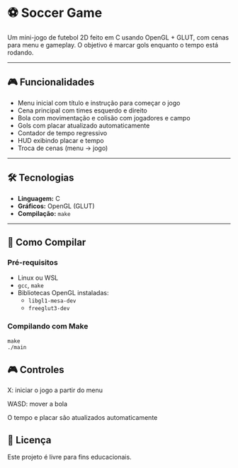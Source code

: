 # ⚽ Soccer Game

Um mini-jogo de futebol 2D feito em C usando OpenGL + GLUT, com cenas para menu e gameplay. O objetivo é marcar gols enquanto o tempo está rodando.

---

## 🎮 Funcionalidades

- Menu inicial com título e instrução para começar o jogo
- Cena principal com times esquerdo e direito
- Bola com movimentação e colisão com jogadores e campo
- Gols com placar atualizado automaticamente
- Contador de tempo regressivo
- HUD exibindo placar e tempo
- Troca de cenas (menu → jogo)

---

## 🛠️ Tecnologias

- **Linguagem:** C
- **Gráficos:** OpenGL (GLUT)
- **Compilação:** `make`

---

## 🚀 Como Compilar

### Pré-requisitos

- Linux ou WSL
- `gcc`, `make`
- Bibliotecas OpenGL instaladas:
    - `libgl1-mesa-dev`
    - `freeglut3-dev`

### Compilando com Make

```
make
./main
```

## 🎮 Controles

X: iniciar o jogo a partir do menu

WASD: mover a bola

O tempo e placar são atualizados automaticamente

## 📜 Licença

Este projeto é livre para fins educacionais.